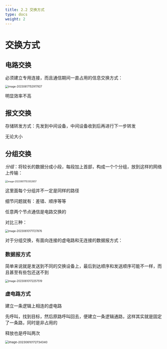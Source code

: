 ```yaml
---
title: 2.2 交换方式
type: docs
weight: 2
---
```


# 交换方式

## 电路交换

必须建立专用连接，而且通信期间一直占用的信息交换方式：

<img src="https://cdn.jsdelivr.net/gh/zvictorliu/typoraPics@main/img/image-20230617152917927.png" alt="image-20230617152917927" style="zoom:60%;" />

明显效率不高

## 报文交换

存储转发方式：先发到中间设备，中间设备收到后再进行下一步转发

无论大小

## 分组交换

*分组*：将较长的数据分成小段，每段加上首部，构成一个个分组，放到这样的网络上传输：

<img src="https://cdn.jsdelivr.net/gh/zvictorliu/typoraPics@main/img/image-20230617153302657.png" alt="image-20230617153302657" style="zoom:50%;" />

这里面每个分组并不一定是同样的路径

细节问题就有：差错、顺序等等

任意两个节点通信是电路交换的

对比三种：

<img src="https://cdn.jsdelivr.net/gh/zvictorliu/typoraPics@main/img/image-20230610171727876.png" alt="image-20230610171727876" style="zoom:60%;" />



对于分组交换，有面向连接的虚电路和无连接的数据报方式：

### 数据报方式

简单来说就是发送到不同的交换设备上，最后到达顺序和发送顺序可能不一样，而且甚至有些包还送不到

<img src="https://cdn.jsdelivr.net/gh/zvictorliu/typoraPics@main/img/image-20230610172257519.png" alt="image-20230610172257519" style="zoom:60%;" />

### 虚电路方式

建立一条逻辑上相连的虚电路

先呼叫，找到目标，然后原路呼叫回去，便建立一条逻辑通路，这样其实就是固定了一条路，同时是非占用的

释放也是呼叫两次

<img src="https://cdn.jsdelivr.net/gh/zvictorliu/typoraPics@main/img/image-20230610172734340.png" alt="image-20230610172734340" style="zoom:67%;" />